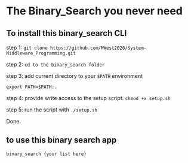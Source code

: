 # The Binary_Search you never need

## To install this binary_search CLI

step 1:
`git clone https://github.com/MWest2020/System-Middleware_Programming.git`

step 2:
`cd to the binary_search folder`

step 3:
add current directory to your `$PATH` environment

`export PATH=$PATH:.`

step 4:
provide write access to the setup script.
`chmod +x setup.sh`

step 5:
run the script with `./setup.sh`

Done.

## to use this binary search app

`binary_search {your list here}`
